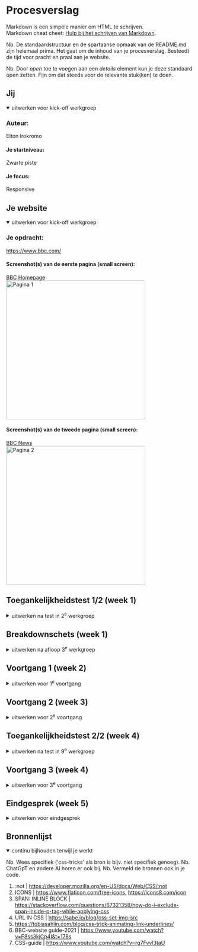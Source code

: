 # Procesverslag
Markdown is een simpele manier om HTML te schrijven.  
Markdown cheat cheet: [Hulp bij het schrijven van Markdown](https://github.com/adam-p/markdown-here/wiki/Markdown-Cheatsheet).

Nb. De standaardstructuur en de spartaanse opmaak van de README.md zijn helemaal prima. Het gaat om de inhoud van je procesverslag. Besteedt de tijd voor pracht en praal aan je website.

Nb. Door *open* toe te voegen aan een *details* element kun je deze standaard open zetten. Fijn om dat steeds voor de relevante stuk(ken) te doen.





## Jij

<details open>
  <summary>uitwerken voor kick-off werkgroep</summary>

  ### Auteur:
  Elton Irokromo

  #### Je startniveau:
  Zwarte piste 
  
  #### Je focus:
  Responsive
 
</details>





## Je website

<details open>
  <summary>uitwerken voor kick-off werkgroep</summary>

  ### Je opdracht:
  https://www.bbc.com/

  #### Screenshot(s) van de eerste pagina (small screen): 
  <a href="https://www.bbc.com/">BBC Homepage</a><br>
  <img src="readme-images/BBC-homepage.png" width="375px" alt="Pagina 1">

  #### Screenshot(s) van de tweede pagina (small screen):
  <a href="https://www.bbc.com/news">BBC News</a><br>
  <img src="readme-images/BBC-news.png" width="375px" alt="Pagina 2">
 
</details>



## Toegankelijkheidstest 1/2 (week 1)

<details>
  <summary>uitwerken na test in 2<sup>e</sup> werkgroep</summary>

  ### Bevindingen
  Lijst met je bevindingen die in de test naar voren kwamen:<br>
  - Validator heeft 117 berichten waarvan 7 errors. 1 error is een img die geen alt heeft.
  - Heeft skip links naar de content en accessibility page.
  - lang attribute=en
  - focus state ziet uit als de regular focus state. geen speciale kleur bij toegevoegd.
  - High contrast wordt gesupport
  - images hebben een goed beschreven alt
  - headers zijn linkjes


  Cheatsheet screenreader <br>
  <img src="readme-images/screenreader-cheatsheet.png" width="375px" alt="Screenreader cheatsheet">
  

</details>



## Breakdownschets (week 1)

<details>
  <summary>uitwerken na afloop 3<sup>e</sup> werkgroep</summary>

  ### de hele pagina: 
  <img src="readme-images/BBC-html.png" width="375px" alt="breakdown van de hele pagina">

</details>





## Voortgang 1 (week 2)

<details>
  <summary>uitwerken voor 1<sup>e</sup> voortgang</summary>

  ### Stand van zaken
  hier dit ging goed & dit was lastig (neem ook screenshots op van delen van je website en code).
  <img src="readme-images/voortgang.png" width="375px" alt="breakdown van de hele pagina">


  ### Agenda voor meeting
  samen met je groepje opstellen

  | student 1      | student 2          | student 3    | student 4        |
  | ---            | ---                | ---          | ---              |
  | Waar kan ik het| Hoe gebruik je     | Hoe stel je  | Hoe werkt display|
  | beste beginnen | secties en         | de font in?  | flex nou?        |
  | met css'en?    | articles?          | ...          | ...              |


  ### Verslag van meeting
  hier na afloop snel de uitkomsten van de meeting vastleggen

  - Studentassistent vroeg wat ik uitdagend vond aan de website. Hierdoor ben ik van mening dat de beste keus is om een ander website te kiezen om na te maken.
  - na een section/ article hoort er altijd een h1/h2/h3 enzovoort als eerst bij. anders wordt het aangeraden om een div te gebruiken.
  - nog een punt
  - ...

</details>





## Voortgang 2 (week 3)

<details>
  <summary>uitwerken voor 2<sup>e</sup> voortgang</summary>

  ### Stand van zaken
  hier dit ging goed & dit was lastig (neem ook screenshots op van delen van je website en code)
  Ik heb de keuze gemaakt om de BBC website na te maken omdat hier meer uitdaging zit waaronder de nav vooral.
  Tot nu toe heb ik alleen de navigatie kunnen afmaken, maar dit was opzicht het moeilijkste van de website.<br><br>
  <img src="readme-images/BBC-nav2.png" width="375px" alt="navigatie"> |<br><br>
  <img src="readme-images/BBC-nav3.png" width="375px" alt="navigatie"> |<br><br>
  <img src="readme-images/BBC-nav.png" width="375px" alt="navigatie">
 
  ### Agenda voor meeting
  samen met je groepje opstellen

  | student 1      | student 2          | student 3    | student 4        |
  | ---            | ---                | ---          | ---              |
  | Hoe kan je     | Hoe werkt een      | Hoe gebruik  | en dan ik dat    |
  | binnen een sub | hamburger menu?    | je before en | dit wil ik zeker |
  | pagina een     | ...                | after?       | ...              |
  | scroll bij 
  | toevoegen?


  ### Verslag van meeting
  hier na afloop snel de uitkomsten van de meeting vastleggen

  - Met translate kan je gemakkelijk een menu laten verschijnen en verdwijnen.
  - ::before en ::after zijn elementen die content opslaan maar ook decoratief gebruikt kunnen worden.
  - Om alleen het element te selecteren dat alleen na de parent voorkomt, kan je gebruik maken van >. | header > nav
  - https://codepen.io/shooft/pen/dywdGqY - before en after
  - responsive menu: https://codepen.io/shooft/pen/KKbQVNy

</details>





## Toegankelijkheidstest 2/2 (week 4)

<details>
  <summary>uitwerken na test in 9<sup>e</sup> werkgroep</summary>

  ### Bevindingen
  Lijst met je bevindingen die in de test naar voren kwamen (geef ook aan wat er verbeterd is):<br>
  - Validator heeft 7 errors waarvan allemaal images zonder alts zijn.
  - lang attribute = en.
  - geen skip links naar content en accessibility page.
  - viewport zoom is not disabled.
  - high contrast wordt gesupport.
  
  - Screenreader leest de headers niet op.
  - Headers horen linkjes te zijn.
  - De content wordt in listjes uitgesproken door de screenreader


  verbeterd:
  - De headers in een a gezet.
  - gebruik gemaakt van divs inplaats van listjes.
  - Alle images een alt gegeven.



  
</details>





## Voortgang 3 (week 4)

<details>
  <summary>uitwerken voor 3<sup>e</sup> voortgang</summary>

  ### Stand van zaken
  hier dit ging goed & dit was lastig (neem ook screenshots op van delen van je website en code)
  Ik heb tot nu toe de eerste pagina responsive kunnen krijgen. Alles ging tot nu toe goed. het is vooral begrijpen en zelf testen.<br>
  <img src="readme-images/BBC-Homepage-600px.png" width="375px" alt="navigatie"> |<br><br>
  <img src="readme-images/BBC-Homepage-600px-boven.png" width="375px" alt="navigatie"> |<br><br>
  <img src="readme-images/BBC-Homepage-1000px.png" width="375px" alt="navigatie">  |<br><br>
  <img src="readme-images/BBC-Homepage-1280px-boven.png" width="375px" alt="navigatie">


  ### Agenda voor meeting
  samen met je groepje opstellen

  | student 1      | student 2          | student 3    | student 4        |
  | ---            | ---                | ---          | ---              |
  | Hoe kan je     | Hoe werkt een      | Hoe gebruik  | en dan ik dat    |
  | binnen een sub | hamburger menu?    | je before en | dit wil ik zeker |
  | pagina een     | ...                | after?       | ...              |
  | scroll bij 
  | toevoegen?

  ### Verslag van meeting
  hier na afloop snel de uitkomsten van de meeting vastleggen

  - https://codepen.io/shooft/pen/dywdGqY - before en after
  - responsive menu: https://codepen.io/shooft/pen/KKbQVNy
  - nog een punt
  - ...

</details>





## Eindgesprek (week 5)

<details>
  <summary>uitwerken voor eindgesprek</summary>

  ### Je uitkomst - karakteristiek screenshots:
  <img src="readme-images/BBC-home-eindproduct" width="375px" alt="uitkomst opdracht 1"><br><br>
  <img src="readme-images/BBC-news-eindproduct" width="375px" alt="uitkomst opdracht 1">


  ### Dit ging goed/Heb ik geleerd: 
  Korte omschrijving met plaatjes
  - Alles ging tot nu toe goed, ik heb gewerkt met grid/ flex, media queries, after & before, hover en nog veel meer. 
  - Ik voel me nu een css pro. Ook de selectors ging goed.


  ### Dit was lastig/Is niet gelukt:
  Ik had te weinig tijd om nog alle kleuren te veranderen. 
  - Omdat ik de pagina van desktop naar mobiel heb ontwikkeld, heeft dit nogal invloed gehad op de rest van de pagina, maar desondanks heb ik het wel kunnen fixen.
  - Er staan veel media queries die eigenlijk niet hoeven. Veel elementen met dezelfde attributes.
  - Met de kennis die ik nu heb kon ik de pagina's coderen met iets minder code.


</details>





## Bronnenlijst

<details open>
  <summary>continu bijhouden terwijl je werkt</summary>

  Nb. Wees specifiek ('css-tricks' als bron is bijv. niet specifiek genoeg). 
  Nb. ChatGpT en andere AI horen er ook bij.
  Nb. Vermeld de bronnen ook in je code.

  1. :not | https://developer.mozilla.org/en-US/docs/Web/CSS/:not 
  2. ICONS | https://www.flaticon.com/free-icons, https://icons8.com/icon
  3. SPAN: INLINE BLOCK | https://stackoverflow.com/questions/67321358/how-do-i-exclude-span-inside-p-tag-while-applying-css
  4. URL IN CSS | https://sabe.io/blog/css-set-img-src
  5. https://tobiasahlin.com/blog/css-trick-animating-link-underlines/
  6. BBC-website guide-2021 | https://www.youtube.com/watch?v=F8ss3kjCp4I&t=178s
  7. CSS-guide | https://www.youtube.com/watch?v=rg7Fvvl3taU

</details>
